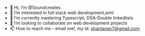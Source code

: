 - 👋 Hi, I’m @Soundcreates
- 👀 I’m interested in full stack web development,aiml
- 🌱 I’m currently mastering Typescript, DSA-Double linkedlists
- 💞️ I’m looking to collaborate on  web development projects
- 📫 How to reach me - email me!, my id: shantanav7@gmail.com




<!---
Soundcreates/Soundcreates is a ✨ special ✨ repository because its `README.md` (this file) appears on your GitHub profile.
You can click the Preview link to take a look at your changes.
--->
